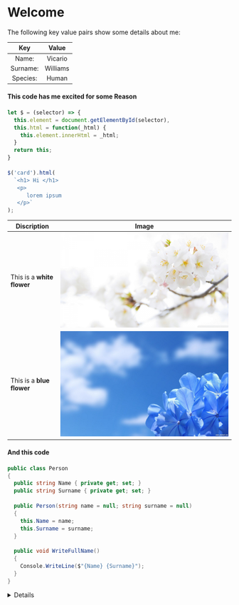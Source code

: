[whiteFlower]: images/flowers/white/52506114.jpg
[blueFlower]: images/flowers/blue/blue-flowers-available-in-december-14-free-wallpaper.jpg

# Welcome
The following key value pairs show some details about me:

|Key       |Value     |
|:--------:|:--------:|
| Name:    | Vicario  |
| Surname: | Williams |
| Species: | Human    |

#### This code has me excited for some Reason
```javascript
let $ = (selector) => {
  this.element = document.getElementById(selector),
  this.html = function(_html) {
    this.element.innerHtml = _html;
  }
  return this;
}

$('card').html(
  `<h1> Hi </h1>
   <p>
      lorem ipsum
   </p>`
);
```

|        Discription         |            Image           |
|----------------------------|----------------------------|
| This is a **white flower** | ![alt flower][whiteFlower] |
| This is a **blue flower**  | ![alt flower][blueFlower]  |

#### And this code
```c#
public class Person
{
  public string Name { private get; set; }
  public string Surname { private get; set; }
  
  public Person(string name = null; string surname = null)
  {
    this.Name = name;
    this.Surname = surname;
  }
  
  public void WriteFullName()
  {
    Console.WriteLine($"{Name} {Surname}");
  }
}
```

<details>
<summary>Details</summary>

These details remain **hidden** until expanded.

    PASTE LOGS HERE
    LOGS HERE PASTE
    HERE PASTE LOGS

</details>
